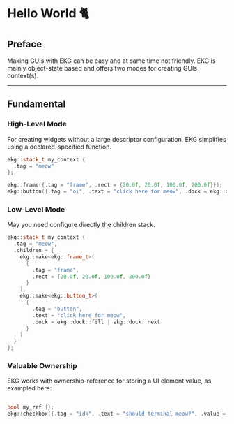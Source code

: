 # Hello World 🐈

## Preface

Making GUIs with EKG can be easy and at same time not friendly. EKG is mainly object-state based and offers two modes for creating GUIs context(s).

---

## Fundamental

### High-Level Mode

For creating widgets without a large descriptor configuration, EKG simplifies using a declared-specified function.

```c++
ekg::stack_t my_context {
  .tag = "meow"
};

ekg::frame({.tag = "frame", .rect = {20.0f, 20.0f, 100.0f, 200.0f}});
ekg::button({.tag = "oi", .text = "click here for meow", .dock = ekg::dock::fill | ekg::dock::next});

```

### Low-Level Mode

May you need configure directly the children stack.

```c++
ekg::stack_t my_context {
  .tag = "meow",
  .children = {
    ekg::make<ekg::frame_t>(
      {
        .tag = "frame",
        .rect = {20.0f, 20.0f, 100.0f, 200.0f}
      }
    ),
    ekg::make<ekg::button_t>(
      {
        .tag = "button",
        .text = "click here for meow",
        .dock = ekg::dock::fill | ekg::dock::next
      }
    )
  }
};
```

### Valuable Ownership

EKG works with ownership-reference for storing a UI element value, as exampled here:

```c++

bool my_ref {};
ekg::checkbox({.tag = "idk", .text = "should terminal meow?", .value = ekg::value_t<bool>(&my_ref)});

```